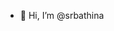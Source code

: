 - 👋 Hi, I’m @srbathina


<!---
srbathina/srbathina is a ✨ special ✨ repository because its `README.md` (this file) appears on your GitHub profile.
You can click the Preview link to take a look at your changes.
--->
